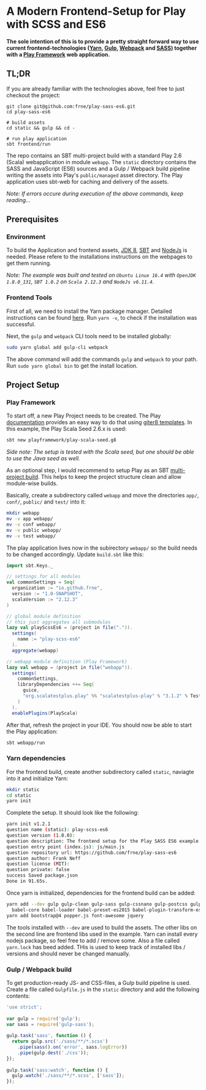 A Modern Frontend-Setup for Play with SCSS and ES6
==================================================

**The sole intention of this is to provide a pretty straight forward way to use current frontend-technologies 
([Yarn](https://yarnpkg.com), [Gulp](https://gulpjs.com/), 
[Webpack](https://webpack.js.org/) and [SASS](http://sass-lang.com/)) together with a 
[Play Framework](https://www.playframework.com) web application.**

TL;DR
-----

If you are already familiar with the technologies above, feel free to just checkout the project:

```bahs
git clone git@github.com:frne/play-sass-es6.git
cd play-sass-es6

# build assets
cd static && gulp && cd -

# run play application
sbt frontend/run
```

The repo contains an SBT multi-project build with a standard Play 2.6 (Scala) webapplication in module `webapp`. The 
`static` directory contains the SASS and JavaScript (ES6) sources and a Gulp / Webpack build pipeline writing the assets 
into Play's `public/managed` asset directory. The Play application uses sbt-web for caching and delivery of the assets.

*Note: If errors occure during execution of the above commands, keep reading...*

Prerequisites
-------------

### Environment

To build the Application and frontend assets, 
[JDK 8](http://www.oracle.com/technetwork/java/javase/downloads/jdk8-downloads-2133151.html), 
[SBT](http://www.scala-sbt.org/) and [NodeJs](https://nodejs.org/en/) is needed. Please refere to the installations 
instructions on the webpages to get them running.

*Note: The example was built and tested on `Ubuntu Linux 16.4` with `OpenJDK 1.8.0_131`, `SBT 1.0.2` on `Scala 2.12.3` 
and `NodeJs v6.11.4`.*

### Frontend Tools

First of all, we need to install the Yarn package manager. Detailed instructions can be found 
[here](https://yarnpkg.com/en/docs/install). Run `yarn -v`, to check if the installation was successful.

Next, the `gulp` and `webpack` CLI tools need to be installed globally:

```bash
sudo yarn global add gulp-cli webpack
```

The above command will add the commands `gulp` and `webpack` to your path. Run `sudo yarn global bin` to get the 
install location.

Project Setup
-------------

### Play Framework

To start off, a new Play Project needs to be created. The Play 
[documentation](https://www.playframework.com/documentation/2.6.x/NewApplication#Creating-a-new-application) 
provides an easy way to do that using [giter8 templates](). In this example, the Play Scala Seed 2.6.x is used:

```bash
sbt new playframework/play-scala-seed.g8
```

*Side note: The setup is tested with the Scala seed, but one should be able to use the Java seed as well.*

As an optional step, I would recommend to setup Play as an SBT 
[multi-project build](http://www.scala-sbt.org/0.13/docs/Multi-Project.html). This helps to keep the project structure 
clean and allow module-wise builds.

Basically, create a subdirectory called `webapp` and move the directories `app/`, `conf/`, `public/` and `test/` into 
it:

```bash
mkdir webapp
mv -v app webapp/
mv -v conf webapp/
mv -v public webapp/
mv -v test webapp/
```

The play application lives now in the subirectory `webapp/` so the build needs to be changed accordingly. Update 
`build.sbt` like this:

```scala
import sbt.Keys._

// settings for all modules
val commonSettings = Seq(
  organization := "io.github.frne",
  version := "1.0-SNAPSHOT",
  scalaVersion := "2.12.3"
)

// global module definition
// this just aggregates all submodules
lazy val playScssEs6 = (project in file(".")).
  settings(
    name := "play-scss-es6"
  ).
  aggregate(webapp)

// webapp module definition (Play Framework)
lazy val webapp = (project in file("webapp")).
  settings(
    commonSettings,
    libraryDependencies ++= Seq(
      guice,
      "org.scalatestplus.play" %% "scalatestplus-play" % "3.1.2" % Test
    )
  ).
  enablePlugins(PlayScala)
```

After that, refresh the project in your IDE. You should now be able to start the Play application:

```bash
sbt webapp/run
```

### Yarn dependencies

For the frontend build, create another subdirectory called `static`, naviagte into it and initialize Yarn:

```bash
mkdir static
cd static
yarn init
```

Complete the setup. It should look like the following:

```bash
yarn init v1.2.1
question name (static): play-scss-es6
question version (1.0.0): 
question description: The frontend setup for the Play SASS ES6 example
question entry point (index.js): js/main.js
question repository url: https://github.com/frne/play-sass-es6
question author: Frank Neff
question license (MIT): 
question private: false
success Saved package.json
Done in 91.65s.
```

Once yarn is initialized, dependencies for the frontend build can be added:

```bash
yarn add --dev gulp gulp-clean gulp-sass gulp-cssnano gulp-postcss gulp-uglify autoprefixer webpack webpack-stream \
  babel-core babel-loader babel-preset-es2015 babel-plugin-transform-es2015-modules-strip vinyl-named
yarn add bootstrap@4 popper.js font-awesome jquery
```

The tools installed with `--dev` are used to build the assets. The other libs on the second line are frontend libs used 
in the example. Yarn can install every nodejs package, so feel free to add / remove some. Also a file called `yarn.lock`
has beed added. THis is used to keep track of installed libs / versions and should never be changed manually.

### Gulp / Webpack build

To get production-ready JS- and CSS-files, a Gulp build pipeline is used. Create a file called `Gulpfile.js` in the 
`static` directory and add the following contents:

```javascript
'use strict';
 
var gulp = require('gulp');
var sass = require('gulp-sass');
 
gulp.task('sass', function () {
  return gulp.src('./sass/**/*.scss')
    .pipe(sass().on('error', sass.logError))
    .pipe(gulp.dest('./css'));
});
 
gulp.task('sass:watch', function () {
  gulp.watch('./sass/**/*.scss', ['sass']);
});
```

